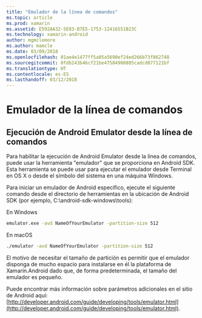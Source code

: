 ```yaml
---
title: "Emulador de la línea de comandos"
ms.topic: article
ms.prod: xamarin
ms.assetid: E592AA32-5E83-B7E5-1753-12416551B23C
ms.technology: xamarin-android
author: mgmclemore
ms.author: mamcle
ms.date: 03/09/2018
ms.openlocfilehash: 01ae4e1477ff5a05a5690ef24ed266b73f862748
ms.sourcegitcommit: 0fdb243b46cf21be47584900805cadcd077121bf
ms.translationtype: HT
ms.contentlocale: es-ES
ms.lasthandoff: 03/12/2018
---
```

# <a name="command-line-emulator"></a>Emulador de la línea de comandos


## <a name="running-the-android-emulator-from-the-command-line"></a>Ejecución de Android Emulator desde la línea de comandos

Para habilitar la ejecución de Android Emulator desde la línea de comandos, puede usar la herramienta "emulador" que se proporciona en Android SDK. Esta herramienta se puede usar para ejecutar el emulador desde Terminal en OS X o desde el símbolo del sistema en una máquina Windows.

Para iniciar un emulador de Android específico, ejecute el siguiente comando desde el directorio de herramientas en la ubicación de Android SDK (por ejemplo, C:\android-sdk-windows\tools):

En Windows

```cmd
emulator.exe -avd NameOfYourEmulator -partition-size 512
```

En macOS

```bash
./emulator -avd NameOfYourEmulator -partition-size 512
```

El motivo de necesitar el tamaño de partición es permitir que el emulador disponga de mucho espacio para instalarse en él la plataforma de Xamarin.Android dado que, de forma predeterminada, el tamaño del emulador es pequeño.

Puede encontrar más información sobre parámetros adicionales en el sitio de Android aquí: [http://developer.android.com/guide/developing/tools/emulator.html](http://developer.android.com/guide/developing/tools/emulator.html).
